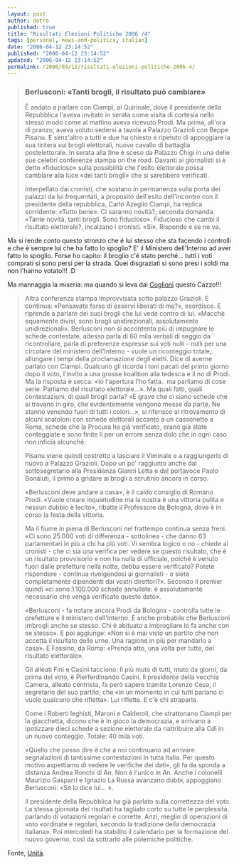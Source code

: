 ```yaml
---
layout: post
author: detro
published: true
title: "Risultati Elezioni Politiche 2006 /4"
tags: [personal, news-and-politics, italian]
date: "2006-04-12 23:14:52"
published: "2006-04-12 23:14:52"
updated: "2006-04-12 23:14:52"
permalink: /2006/04/12/risultati-elezioni-politiche-2006-4/
---
```


<blockquote><h3>Berlusconi: «Tanti brogli, il risultato può cambiare»</h3>

È andato a parlare con Ciampi, al Quirinale, dove il presidente della Repubblica l'aveva invitato in serata come visita di cortesia nello stesso modo come al mattino aveva ricevuto Prodi. Ma prima, all'ora di pranzo, aveva voluto sedersi a tavola a Palazzo Grazioli con Beppe Pisanu. E senz'altro a tutti e due ha chiesto e ripetuto di appoggiare la sua tiritera sui brogli elettorali, nuovo cavallo di battaglia postelettorale. In serata alla fine è sceso da Palazzo Chigi in una delle sue celebri conferenze stampa on the road. Davanti ai giornalisti si è detto «fiducioso» sulla possibilità che l'esito elettorale possa cambiare alla luce «dei tanti brogli» che si sarebbero verificati.

Interpellato dai cronisti, che sostano in permanenza sulla porta dei palazzi da lui frequentati, a proposito dell'esito dell'incontro con il presidente della repubblica, Carlo Azeglio Ciampi, ha replica sorridente: «Tutto bene». Ci saranno novità?, seconda domanda. «Tante novità, tanti brogli.
Sono fiducioso». Fiducioso che cambi il risultato elettorale?, incalzano i cronisti. «Sì». Risponde e se ne va.
</blockquote>

Ma si rende conto questo stronzo che é lui stesso che sta facendo i controlli e che é sempre lui che ha fatto lo spoglio? E' il Ministero dell'Interno ad aver fatto lo spoglio.
Forse ho capito: il broglio c'é stato perché... tutti i voti comprati si sono persi per la strada. Quei disgraziati si sono presi i soldi ma non l'hanno votato!!! :D

Ma mannaggia la miseria: ma quando si leva dai <a href="http://www.detronizator.org/2006/04/04/io-sono-un-coglione/">Coglioni</a> questo Cazzo!!!

<!--more-->
<blockquote>
Altra conferenza stampa improvvisata sotto palazzo Grazioli. E continua: «Pensavate forse di esservi liberati di me?», esordisce. E riprende a parlare dei suoi brogli che lui vede contro di lui. «Macchè equamente divisi, sono brogli unidirezionali, assolutamente unidirezionali». Berlusconi non si accontenta più di impugnare le schede contestate, adesso parla di 60 mila verbali di seggio da ricontrollare, parla di preferenze espresse sui voti nulli - nulli per una circolare del ministero dell'Interno - vuole un riconteggio totale, allungare i tempi della proclamazione degli eletti. Dice di averne parlato con Ciampi. Qualcuno gli ricorda i toni pacati del primo giorno dopo il voto, l'invito a una grosse koalition alla tedesca e il no di Prodi. Ma la risposta è secca: «Io l'apertura l'ho fatta.. ma parliamo di cose serie. Parliamo del risultato elettorale...». Ma quali fatti, quali contestazioni, di quali brogli parla? «È grave che ci siano schede che si trovano in giro, che evidentemente vengono messe da parte. Ne stanno venendo fuori di tutti i colori...», si riferisce al ritrovamento di alcuni scatoloni con schede elettorali accanto a un cassonetto a Roma, schede che la Procura ha già verificato, erano già state conteggiate e sono finite lì per un errore senza dolo che in ogni caso non inficia alcunché.

Pisanu viene quindi costretto a lasciare il Viminale e a raggiungerlo di nuovo a Palazzo Grazioli. Dopo un po' raggiunto anche dal sottosegretario alla Presidenza Gianni Letta e dal portavoce Paolo Bonaiuti, il primo a gridare ai brogli a scrutinio ancora in corso.

«Berlusconi deve andare a casa», è il caldo consiglio di Romano Prodi. «Vuole creare inquietudine ma la nostra è una vittoria pulita e nessun dubbio è lecito», ribatte il Professore da Bologna, dove è in corso la festa della vittoria.

Ma il fiume in piena di Berlusconi nel frattempo continua senza freni. «Ci sono 25.000 voti di differenza - sottolinea - che danno 63 parlamentari in più a chi ha più voti. Vi sembra logico o no - chiede ai cronisti - che ci sia una verifica per vedere se questo risultato, che è un risultato provvisorio e non ha nulla di ufficiale, poiché è venuto fuori dalle prefetture nella notte, debba essere verificato? Potete rispondere - continua rivolgendosi ai giornalisti - o siete completamente dipendenti dai vostri direttori?». Secondo il premier quindi «ci sono 1.100.000 schede annullate: è assolutamente necessario che venga verificato questo dato».

«Berlusconi - fa notare ancora Prodi da Bologna - controlla tutte le prefetture e il ministero dell'Interno. È anche probabile che Berlusconi imbrogli anche se stesso. Chi è abituato a imbrogliare lo fa anche con se stesso». E poi aggiunge: «Non si è mai visto un partito che non accetta il risultato delle urne. Una ragione in più per mandarlo a casa». E Fassino, da Roma: «Prenda atto, una volta per tutte, del risultato elettorale».

Gli alleati Fini e Casini tacciono. Il più muto di tutti, muto da giorni, da prima del voto, è Pierferdinando Casini. Il presidente della vecchia Camera, alleato centrista, fa però sapere tramite Lorenzo Cesa, il segretario del suo partito, che «in un momento in cui tutti parlano ci vuole qualcuno che rifletta». Lui riflette. E c'è chi straparla.

Come i Roberti leghisti, Maroni e Calderoli, che strattonano Ciampi per la giacchetta, dicono che è in gioco la democrazia, e arrivano a ipotizzare dieci schede a sezione elettorale da riattribuire alla Cdl in un nuovo conteggio. Totale: 40 mila voti.

«Quello che posso dire è che a noi continuano ad arrivare segnalazioni di tantissime contestazioni in tutta Italia. Per questo motivo aspettiamo di vedere le verifiche dei dati», gli fa da sponda a distanza Andrea Ronchi di An. Non è l'unico in An. Anche i colonelli Maurizio Gasparri e Ignazio La Russa avanzano dubbi, appoggiano Berlusconi: «Se lo dice lui... ».

Il presidente della Repubblica ha già parlato sulla correttezza del voto. La stessa giornata dei risultati ha tagliato corto su tutte le perplessità, parlando di votazioni regolari e corrette. Anzi, meglio di operazioni di voto «ordinate e regolari, secondo la tradizione della democrazia italiana». Poi mercoledì ha stabilito il calendario per la formazione del nuovo governo, così da sottrarlo alle polemiche politiche. </blockquote>

Fonte, <a href="http://www.unita.it/index.asp?SEZIONE_COD=HP&TOPIC_TIPO=&TOPIC_ID=48738">Unità</a>.
